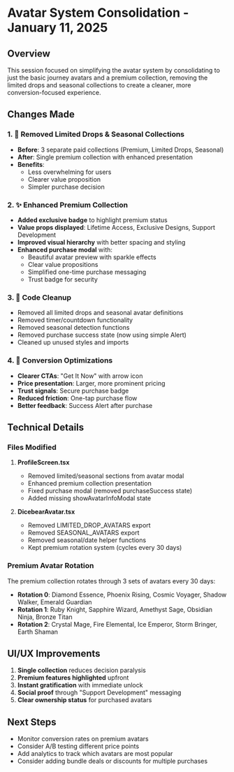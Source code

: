 # Avatar System Consolidation - January 11, 2025

## Overview
This session focused on simplifying the avatar system by consolidating to just the basic journey avatars and a premium collection, removing the limited drops and seasonal collections to create a cleaner, more conversion-focused experience.

## Changes Made

### 1. 🎨 Removed Limited Drops & Seasonal Collections
- **Before**: 3 separate paid collections (Premium, Limited Drops, Seasonal)
- **After**: Single premium collection with enhanced presentation
- **Benefits**:
  - Less overwhelming for users
  - Clearer value proposition
  - Simpler purchase decision

### 2. ✨ Enhanced Premium Collection
- **Added exclusive badge** to highlight premium status
- **Value props displayed**: Lifetime Access, Exclusive Designs, Support Development
- **Improved visual hierarchy** with better spacing and styling
- **Enhanced purchase modal** with:
  - Beautiful avatar preview with sparkle effects
  - Clear value propositions
  - Simplified one-time purchase messaging
  - Trust badge for security

### 3. 🧹 Code Cleanup
- Removed all limited drops and seasonal avatar definitions
- Removed timer/countdown functionality
- Removed seasonal detection functions
- Removed purchase success state (now using simple Alert)
- Cleaned up unused styles and imports

### 4. 🎯 Conversion Optimizations
- **Clearer CTAs**: "Get It Now" with arrow icon
- **Price presentation**: Larger, more prominent pricing
- **Trust signals**: Secure purchase badge
- **Reduced friction**: One-tap purchase flow
- **Better feedback**: Success Alert after purchase

## Technical Details

### Files Modified
1. **ProfileScreen.tsx**
   - Removed limited/seasonal sections from avatar modal
   - Enhanced premium collection presentation
   - Fixed purchase modal (removed purchaseSuccess state)
   - Added missing showAvatarInfoModal state

2. **DicebearAvatar.tsx**
   - Removed LIMITED_DROP_AVATARS export
   - Removed SEASONAL_AVATARS export
   - Removed seasonal/date helper functions
   - Kept premium rotation system (cycles every 30 days)

### Premium Avatar Rotation
The premium collection rotates through 3 sets of avatars every 30 days:
- **Rotation 0**: Diamond Essence, Phoenix Rising, Cosmic Voyager, Shadow Walker, Emerald Guardian
- **Rotation 1**: Ruby Knight, Sapphire Wizard, Amethyst Sage, Obsidian Ninja, Bronze Titan
- **Rotation 2**: Crystal Mage, Fire Elemental, Ice Emperor, Storm Bringer, Earth Shaman

## UI/UX Improvements
1. **Single collection** reduces decision paralysis
2. **Premium features highlighted** upfront
3. **Instant gratification** with immediate unlock
4. **Social proof** through "Support Development" messaging
5. **Clear ownership status** for purchased avatars

## Next Steps
- Monitor conversion rates on premium avatars
- Consider A/B testing different price points
- Add analytics to track which avatars are most popular
- Consider adding bundle deals or discounts for multiple purchases 